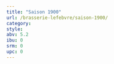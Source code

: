```yaml
---
title: "Saison 1900"
url: /brasserie-lefebvre/saison-1900/
category: 
style: 
abv: 5.2
ibu: 0
srm: 0
upc: 0
---
```


